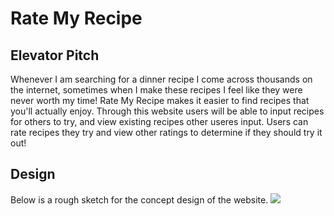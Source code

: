 # Rate My Recipe
## Elevator Pitch
Whenever I am searching for a dinner recipe I come across thousands on the internet, sometimes when I make these recipes I feel like they were never worth my time! Rate My Recipe makes it easier to find recipes that you'll actually enjoy. Through this website users will be able to input recipes for others to try, and view existing recipes other useres input. Users can rate recipes they try and view other ratings to determine if they should try it out!

## Design
Below is a rough sketch for the concept design of the website.
![](/Users/rebekahjensen/Documents/cs260/startup/rate_my_recipe_design-2.jpg)


